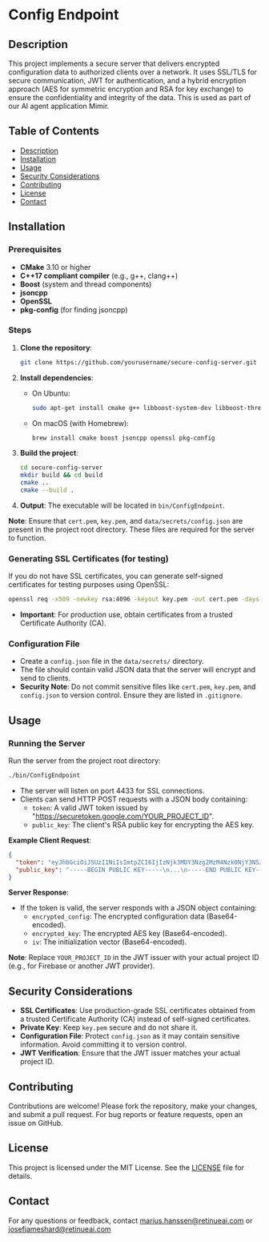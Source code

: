 # Config Endpoint

## Description

This project implements a secure server that delivers encrypted configuration data to authorized clients over a network. It uses SSL/TLS for secure communication, JWT for authentication, and a hybrid encryption approach (AES for symmetric encryption and RSA for key exchange) to ensure the confidentiality and integrity of the data. This is used as part of our AI agent application Mimir.

## Table of Contents

- [Description](#description)
- [Installation](#installation)
- [Usage](#usage)
- [Security Considerations](#security-considerations)
- [Contributing](#contributing)
- [License](#license)
- [Contact](#contact)

## Installation

### Prerequisites

- **CMake** 3.10 or higher
- **C++17 compliant compiler** (e.g., g++, clang++)
- **Boost** (system and thread components)
- **jsoncpp**
- **OpenSSL**
- **pkg-config** (for finding jsoncpp)

### Steps

1. **Clone the repository**:
   ```bash
   git clone https://github.com/yourusername/secure-config-server.git
   ```

2. **Install dependencies**:
   - On Ubuntu:
     ```bash
     sudo apt-get install cmake g++ libboost-system-dev libboost-thread-dev libjsoncpp-dev libssl-dev pkg-config
     ```
   - On macOS (with Homebrew):
     ```bash
     brew install cmake boost jsoncpp openssl pkg-config
     ```

3. **Build the project**:
   ```bash
   cd secure-config-server
   mkdir build && cd build
   cmake ..
   cmake --build .
   ```

4. **Output**:
   The executable will be located in `bin/ConfigEndpoint`.

**Note**: Ensure that `cert.pem`, `key.pem`, and `data/secrets/config.json` are present in the project root directory. These files are required for the server to function.

### Generating SSL Certificates (for testing)

If you do not have SSL certificates, you can generate self-signed certificates for testing purposes using OpenSSL:
```bash
openssl req -x509 -newkey rsa:4096 -keyout key.pem -out cert.pem -days 365 -nodes
```
- **Important**: For production use, obtain certificates from a trusted Certificate Authority (CA).

### Configuration File

- Create a `config.json` file in the `data/secrets/` directory.
- The file should contain valid JSON data that the server will encrypt and send to clients.
- **Security Note**: Do not commit sensitive files like `cert.pem`, `key.pem`, and `config.json` to version control. Ensure they are listed in `.gitignore`.

## Usage

### Running the Server

Run the server from the project root directory:
```bash
./bin/ConfigEndpoint
```
- The server will listen on port 4433 for SSL connections.
- Clients can send HTTP POST requests with a JSON body containing:
  - `token`: A valid JWT token issued by "https://securetoken.google.com/YOUR_PROJECT_ID".
  - `public_key`: The client's RSA public key for encrypting the AES key.

**Example Client Request**:
```json
{
  "token": "eyJhbGciOiJSUzI1NiIsImtpZCI6IjIzNjk3MDY3Nzg2MzM4Nzk0NjY3NSJ9...",
  "public_key": "-----BEGIN PUBLIC KEY-----\n...\n-----END PUBLIC KEY-----"
}
```

**Server Response**:
- If the token is valid, the server responds with a JSON object containing:
  - `encrypted_config`: The encrypted configuration data (Base64-encoded).
  - `encrypted_key`: The encrypted AES key (Base64-encoded).
  - `iv`: The initialization vector (Base64-encoded).

**Note**: Replace `YOUR_PROJECT_ID` in the JWT issuer with your actual project ID (e.g., for Firebase or another JWT provider).

## Security Considerations

- **SSL Certificates**: Use production-grade SSL certificates obtained from a trusted Certificate Authority (CA) instead of self-signed certificates.
- **Private Key**: Keep `key.pem` secure and do not share it.
- **Configuration File**: Protect `config.json` as it may contain sensitive information. Avoid committing it to version control.
- **JWT Verification**: Ensure that the JWT issuer matches your actual project ID.

## Contributing

Contributions are welcome! Please fork the repository, make your changes, and submit a pull request. For bug reports or feature requests, open an issue on GitHub.

## License

This project is licensed under the MIT License. See the [LICENSE](LICENSE.txt) file for details.

## Contact

For any questions or feedback, contact marius.hanssen@retinueai.com or josefjameshard@retinueai.com
